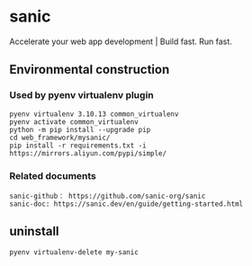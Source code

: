 # sanic

Accelerate your web app development | Build fast. Run fast.

## Environmental construction

### Used by pyenv virtualenv plugin

    pyenv virtualenv 3.10.13 common_virtualenv
    pyenv activate common_virtualenv
    python -m pip install --upgrade pip
    cd web_framework/mysanic/
    pip install -r requirements.txt -i https://mirrors.aliyun.com/pypi/simple/

### Related documents

    sanic-github： https://github.com/sanic-org/sanic
    sanic-doc: https://sanic.dev/en/guide/getting-started.html


## uninstall

    pyenv virtualenv-delete my-sanic
